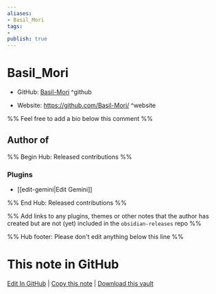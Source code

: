 ```yaml
---
aliases:
- Basil_Mori
tags:
- 
publish: true
---
```


# Basil_Mori

- GitHub: [Basil-Mori](https://github.com/Basil-Mori/) ^github
<!-- - Discord: `@` ^discord-->
- Website: <https://github.com/Basil-Mori/> ^website
<!-- - [[Publish sites|Publish site]]: <https://> ^publish-->

%% Feel free to add a bio below this comment %%


## Author of

%% Begin Hub: Released contributions %%
### Plugins
- [[edit-gemini|Edit Gemini]]

%% End Hub: Released contributions %%

%% Add links to any plugins, themes or other notes that the author has created but are not (yet) included in the `obsidian-releases` repo %%

<!--
### Unlisted plugins
-->

<!--
### Others
-->

<!--
## Sponsor this author
-->

<!-- - [[GitHub sponsors]]: [Sponsor @Basil-Mori on GitHub Sponsors](https://github.com/sponsors/Basil-Mori) ^github-sponsor-->
<!-- - [[Buy me a coffee]]: <https://> ^buy-me-a-coffee-->
<!-- - [[PayPal]]: <https://> ^paypal-->
<!-- - [[Patreon]]: <https://> ^patreon-->

<!--
## Follow this author
-->

<!-- - [[YouTube Channels|On YouTube]]: <https://> ^youtube-->
<!-- - Twitter: <https://> ^twitter-->
<!-- - ... -->

%% Hub footer: Please don't edit anything below this line %%

# This note in GitHub

<span class="git-footer">[Edit In GitHub](https://github.dev/obsidian-community/obsidian-hub/blob/main/01%20-%20Community/People/Basil-Mori.md "git-hub-edit-note") | [Copy this note](https://raw.githubusercontent.com/obsidian-community/obsidian-hub/main/01%20-%20Community/People/Basil-Mori.md "git-hub-copy-note") | [Download this vault](https://github.com/obsidian-community/obsidian-hub/archive/refs/heads/main.zip "git-hub-download-vault") </span>
